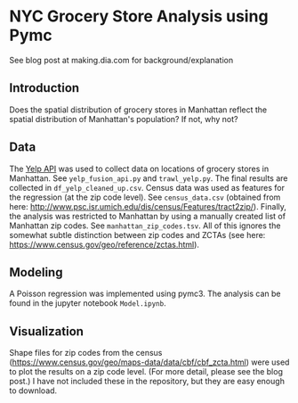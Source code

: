 # NYC Grocery Store Analysis using Pymc
See blog post at making.dia.com for background/explanation

## Introduction
Does the spatial distribution of grocery stores in Manhattan reflect the spatial distribution of Manhattan's population? If not, why not?

## Data

The [Yelp API](https://github.com/Yelp/yelp-fusion) was used to collect data on locations of grocery stores in Manhattan. See `yelp_fusion_api.py` and `trawl_yelp.py`. The final results are collected in ``df_yelp_cleaned_up.csv``. Census data was used as features for the regression (at the zip code level). See ``census_data.csv`` (obtained from here: http://www.psc.isr.umich.edu/dis/census/Features/tract2zip/). Finally, the analysis was restricted to Manhattan by using a manually created list of Manhattan zip codes. See ``manhattan_zip_codes.tsv``. All of this ignores the somewhat subtle distinction between zip codes and ZCTAs (see here: https://www.census.gov/geo/reference/zctas.html).

## Modeling

A Poisson regression was implemented using pymc3. The analysis can be found in the jupyter notebook ``Model.ipynb``.

## Visualization

Shape files for zip codes from the census (https://www.census.gov/geo/maps-data/data/cbf/cbf_zcta.html) were used to plot the results on a zip code level. (For more detail, please see the blog post.) I have not included these in the repository, but they are easy enough to download.


